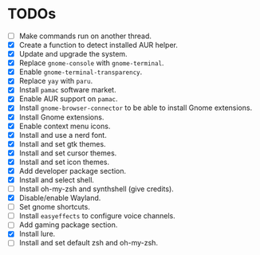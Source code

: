# TODOs

- [ ] Make commands run on another thread.
- [X] Create a function to detect installed AUR helper.
- [X] Update and upgrade the system.
- [X] Replace `gnome-console` with `gnome-terminal`.
- [X] Enable `gnome-terminal-transparency`.
- [X] Replace `yay` with `paru`.
- [X] Install `pamac` software market.
- [X] Enable AUR support on `pamac`.
- [X] Install `gnome-browser-connector` to be able to install Gnome extensions.
- [X] Install Gnome extensions.
- [X] Enable context menu icons.
- [X] Install and use a nerd font.
- [X] Install and set gtk themes.
- [X] Install and set cursor themes.
- [X] Install and set icon themes.
- [X] Add developer package section.
- [X] Install and select shell.
- [ ] Install oh-my-zsh and synthshell (give credits).
- [X] Disable/enable Wayland.
- [ ] Set gnome shortcuts.
- [ ] Install `easyeffects` to configure voice channels.
- [ ] Add gaming package section.
- [X] Install lure.
- [ ] Install and set default zsh and oh-my-zsh.
